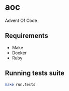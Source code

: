 # aoc
Advent Of Code

## Requirements

* Make
* Docker
* Ruby

## Running tests suite
```bash
make run.tests
```

